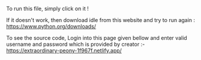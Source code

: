 To run this file, simply click on it !

If it doesn't work, then download idle from this website and try to run again :
https://www.python.org/downloads/


To see the source code, 
             Login into this page given bellow and enter valid
             username and password which is provided by creator :-
             https://extraordinary-peony-1f967f.netlify.app/
